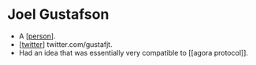 # Joel Gustafson

- A [[person]].
- [[twitter]] twitter.com/gustafjt.
- Had an idea that was essentially very compatible to [[agora protocol]].



[//begin]: # "Autogenerated link references for markdown compatibility"
[person]: person "Person"
[twitter]: twitter "Twitter"
[agora-protocol]: agora-protocol "Agora Protocol"
[//end]: # "Autogenerated link references"